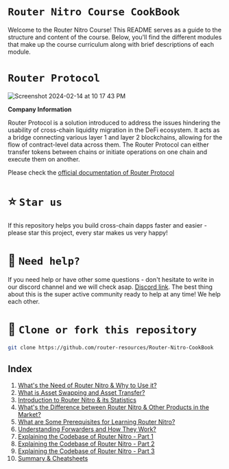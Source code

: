 # `Router Nitro Course CookBook`

Welcome to the Router Nitro Course! This README serves as a guide to the structure and content of the course. Below, you'll find the different modules that make up the course curriculum along with brief descriptions of each module.

# `Router Protocol`

![Screenshot 2024-02-14 at 10 17 43 PM](https://github.com/ShivankK26/Router-Nitro-CookBook/assets/115289871/5e0487c0-8170-4a74-ad60-90c91a57e8a8)

**Company Information**

Router Protocol is a solution introduced to address the issues hindering the usability of cross-chain liquidity migration in the DeFi ecosystem. It acts as a bridge connecting various layer 1 and layer 2 blockchains, allowing for the flow of contract-level data across them. The Router Protocol can either transfer tokens between chains or initiate operations on one chain and execute them on another.

Please check the [official documentation of Router Protocol](https://www.routerprotocol.com/)

# ⭐️ `Star us`

If this repository helps you build cross-chain dapps faster and easier - please star this project, every star makes us very happy!

# 🤝 `Need help?`

If you need help or have other some questions - don't hesitate to write in our discord channel and we will check asap. [Discord link](https://discord.gg/xvx2pFu9). The best thing about this is the super active community ready to help at any time! We help each other.

# 🤝 `Clone or fork this repository`

```sh
git clone https://github.com/router-resources/Router-Nitro-CookBook
```

## Index

1. [What's the Need of Router Nitro & Why to Use it?](Module1.md)
2. [What is Asset Swapping and Asset Transfer?](Module2.md)
3. [Introduction to Router Nitro & its Statistics](Module3.md)
4. [What's the Difference between Router Nitro & Other Products in the Market?](Module4.md)
5. [What are Some Prerequisites for Learning Router Nitro?](Module5.md)
6. [Understanding Forwarders and How They Work?](Module6.mdk)
7. [Explaining the Codebase of Router Nitro - Part 1](Module7.md)
8. [Explaining the Codebase of Router Nitro - Part 2](Module8.md)
9. [Explaining the Codebase of Router Nitro - Part 3](Module9.md3)
10. [Summary & Cheatsheets](Module10.md)







